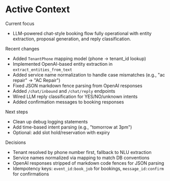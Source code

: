 # Active Context

Current focus

- LLM-powered chat-style booking flow fully operational with entity extraction, proposal generation, and reply classification.

Recent changes

- Added `TenantPhone` mapping model (phone → tenant_id lookup)
- Implemented OpenAI-based entity extraction in `extract_entities_from_text`
- Added service name normalization to handle case mismatches (e.g., "ac repair" → "AC Repair")
- Fixed JSON markdown fence parsing from OpenAI responses
- Added `/chat/inbound` and `/chat/reply` endpoints
- Wired LLM reply classification for YES/NO/unknown intents
- Added confirmation messages to booking responses

Next steps

- Clean up debug logging statements
- Add time-based intent parsing (e.g., "tomorrow at 3pm")
- Optional: add slot hold/reservation with expiry

Decisions

- Tenant resolved by phone number first, fallback to NLU extraction
- Service names normalized via mapping to match DB conventions
- OpenAI responses stripped of markdown code fences for JSON parsing
- Idempotency keys: `event_id:book_job` for bookings, `message_id:confirm` for confirmations
